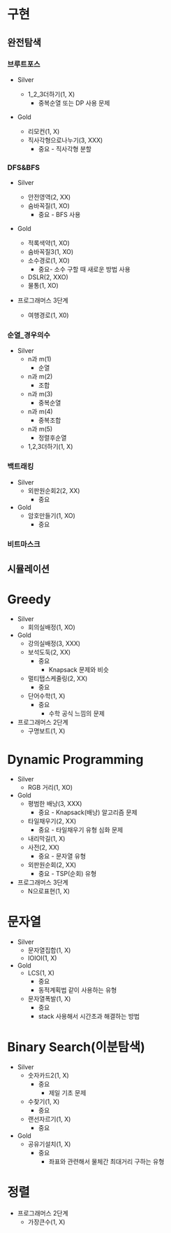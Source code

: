 # 구현
## 완전탐색

### 브루트포스
- Silver
  - 1_2_3더하기(1, X)
    - 중복순열 또는 DP 사용 문제
  
- Gold
  - 리모컨(1, X)
  - 직사각형으로나누기(3, XXX)
    - 중요 - 직사각형 분할

### DFS&BFS
- Silver
  - 안전영역(2, XX)
  - 숨바꼭질(1, XO)
    - 중요 - BFS 사용
- Gold
  - 적록색약(1, XO) 
  - 숨바꼭질3(1, XO)
  - 소수경로(1, XO)
    - 중요- 소수 구할 때 새로운 방법 사용
  - DSLR(2, XXO)   
  - 물통(1, XO)

- 프로그래머스 3단계
  - 여행경로(1, X0)

### 순열_경우의수
- Silver
  - n과 m(1)
    - 순열
  - n과 m(2)
    - 조합
  - n과 m(3)
    - 중복순열
  - n과 m(4)
    - 중복조합
  - n과 m(5)
    - 정렬후순열
  - 1,2,3더하기(1, X)
  
### 백트래킹
- Silver
  - 외판원순회2(2, XX)
    - 중요
- Gold
  - 암호만들기(1, XO)
    - 중요
    
### 비트마스크

## 시뮬레이션
  

# Greedy
- Silver
  - 회의실배정(1, XO)
- Gold
  - 강의실배정(3, XXX)
  - 보석도둑(2, XX)
    - 중요
      - Knapsack 문제와 비슷
  - 멀티탭스케줄링(2, XX)
    - 중요
  - 단어수학(1, X)
    - 중요
      - 수학 공식 느낌의 문제
- 프로그래머스 2단계
  - 구명보트(1, X)

# Dynamic Programming
- Silver
  - RGB 거리(1, XO)
- Gold
  - 평범한 배낭(3, XXX)
    - 중요 - Knapsack(배낭) 알고리즘 문제  
  - 타일채우기(2, XX)
    - 중요 - 타일채우기 유형 심화 문제
  - 내리막길(1, X)
  - 사전(2, XX)
    - 중요 - 문자열 유형
  - 외판원순회(2, XX)
    - 중요 - TSP(순회) 유형
- 프로그래머스 3단계
  - N으로표현(1, X)

# 문자열
- Silver
  - 문자열집합(1, X)
  - IOIOI(1, X)
- Gold
  - LCS(1, X)
    - 중요
    - 동적계획법 같이 사용하는 유형
  - 문자열폭발(1, X)
    - 중요
    - stack 사용해서 시간초과 해결하는 방법

# Binary Search(이분탐색)
- Silver
  - 숫자카드2(1, X)
    - 중요
      - 제일 기초 문제 
  - 수찾기(1, X)
    - 중요
  - 랜선자르기(1, X)
    - 중요
- Gold
  - 공유기설치(1, X)
    - 중요
      - 좌표와 관련해서 물체간 최대거리 구하는 유형

# 정렬
- 프로그래머스 2단계
  - 가장큰수(1, X)